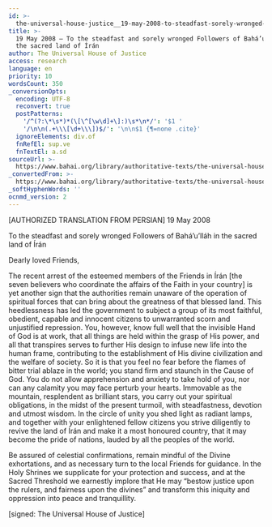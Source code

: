 ```yaml
---
id: >-
  the-universal-house-justice__19-may-2008-to-steadfast-sorely-wronged-followers-bahaullah-in-sacred-land-iran__3129283160__en
title: >-
  19 May 2008 – To the steadfast and sorely wronged Followers of Bahá’u’lláh in
  the sacred land of Írán
author: The Universal House of Justice
access: research
language: en
priority: 10
wordsCount: 350
_conversionOpts:
  encoding: UTF-8
  reconvert: true
  postPatterns:
    '/^(?:\*\s*)*(\[\^[\w\d]+\]:)\s*\n*/': '$1 '
    '/\n\n(.+\\\[\d+\\\])$/': '\n\n$1 {¶=none .cite}'
  ignoreElements: div.of
  fnRefEl: sup.ve
  fnTextEl: a.sd
sourceUrl: >-
  https://www.bahai.org/library/authoritative-texts/the-universal-house-of-justice/messages/20080519_001/20080519_001.xhtml
_convertedFrom: >-
  https://www.bahai.org/library/authoritative-texts/the-universal-house-of-justice/messages/20080519_001/20080519_001.xhtml
_softHyphenWords: ''
ocnmd_version: 2
---
```

\[AUTHORIZED TRANSLATION FROM PERSIAN\]
19 May 2008

To the steadfast and sorely wronged Followers of Bahá’u’lláh in the sacred land of Írán

Dearly loved Friends,

The recent arrest of the esteemed members of the Friends in Írán \[the seven believers who coordinate the affairs of the Faith in your country\] is yet another sign that the authorities remain unaware of the operation of spiritual forces that can bring about the greatness of that blessed land. This heedlessness has led the government to subject a group of its most faithful, obedient, capable and innocent citizens to unwarranted scorn and unjustified repression. You, however, know full well that the invisible Hand of God is at work, that all things are held within the grasp of His power, and all that transpires serves to further His design to infuse new life into the human frame, contributing to the establishment of His divine civilization and the welfare of society. So it is that you feel no fear before the flames of bitter trial ablaze in the world; you stand firm and staunch in the Cause of God. You do not allow apprehension and anxiety to take hold of you, nor can any calamity you may face perturb your hearts. Immovable as the mountain, resplendent as brilliant stars, you carry out your spiritual obligations, in the midst of the present turmoil, with steadfastness, devotion and utmost wisdom. In the circle of unity you shed light as radiant lamps, and together with your enlightened fellow citizens you strive diligently to revive the land of Írán and make it a most honoured country, that it may become the pride of nations, lauded by all the peoples of the world.

Be assured of celestial confirmations, remain mindful of the Divine exhortations, and as necessary turn to the local Friends for guidance. In the Holy Shrines we supplicate for your protection and success, and at the Sacred Threshold we earnestly implore that He may “bestow justice upon the rulers, and fairness upon the divines” and transform this iniquity and oppression into peace and tranquillity.

\[signed: The Universal House of Justice\]
